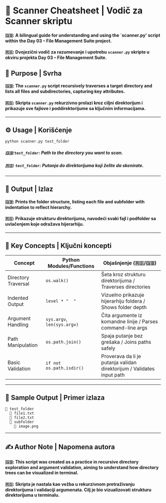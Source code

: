 # 🧪 Scanner Cheatsheet | Vodič za Scanner skriptu

#### 🇬🇧: A bilingual guide for understanding and using the `scanner.py' script within the **Day 03 – File Management Suite** project.
#### 🇷🇸: Dvojezični vodič za razumevanje i upotrebu `scanner.py` skripte u okviru projekta **Day 03 – File Management Suite**.

## 📌 Purpose | Svrha

#### 🇬🇧: The `scanner.py` script recursively traverses a target directory and lists all files and subdirectories, capturing key attributes.
#### 🇷🇸: Skripta `scanner.py` rekurzivno prolazi kroz ciljni direktorijum i prikazuje sve fajlove i poddirektorijume sa ključnim informacijama.

---

## ⚙️ Usage | Korišćenje

```bash
python scanner.py test_folder
```

##### 🇬🇧:`test_folder`: Path to the directory you want to scan.
##### 🇷🇸: `test_folder`: Putanja do direktorijuma koji želite da skenirate.

---

## 📁 Output | Izlaz

#### 🇬🇧: Prints the folder structure, listing each file and subfolder with indentation to reflect hierarchy.

#### 🇷🇸: Prikazuje strukturu direktorijuma, navodeći svaki fajl i podfolder sa uvlačenjem koje odražava hijerarhiju.

---

## 🧠 Key Concepts | Ključni koncepti

| Concept                     | Python Modules/Functions      | Objašnjenje (🇷🇸/🇬🇧) |
|----------------------------|-------------------------------|---------------------|
| Directory Traversal        | `os.walk()`                   | Šeta kroz strukturu direktorijuma / Traverses directories |
| Indented Output            | `level * "  "`                | Vizuelno prikazuje hijerarhiju foldera / Shows folder depth |
| Argument Handling          | `sys.argv`, `len(sys.argv)`   | Čita argumente iz komandne linije / Parses command-line args |
| Path Manipulation          | `os.path.join()`              | Spaja putanje bez grešaka / Joins paths safely |
| Basic Validation           | `if not os.path.isdir()`      | Proverava da li je putanja validan direktorijum / Validates input path |

---

## 🧩 Sample Output | Primer izlaza

```
📁 test_folder
  📄 file1.txt
  📄 file2.txt
  📁 subfolder
    📄 image.png
```

---

## ✍️ Author Note | Napomena autora

#### 🇬🇧: This script was created as a practice in recursive directory exploration and argument validation, aiming to understand how directory trees can be visualized in terminal.

#### 🇷🇸: Skripta je nastala kao vežba u rekurzivnom pretraživanju direktorijuma i validaciji argumenata. Cilj je bio vizualizovati strukturu direktorijuma u terminalu.

